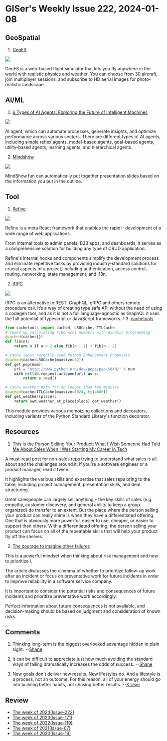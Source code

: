 # GISer's Weekly Issue 222, 2024-01-08

## GeoSpatial

1. [GeoFS](https://www.geo-fs.com/geofs.php)

![](https://imgs.zhubai.love/8934360326fa4cc4a780c59442e4757d_2192261542853668864.png)

GeoFS is a web-based flight simulator that lets you fly anywhere in the world with realistic physics and weather. You can choose from 30 aircraft, join multiplayer sessions, and subscribe to HD aerial images for photo-realistic landscape.

## AI/ML

1. [6 Types of AI Agents: Exploring the Future of Intelligent Machines](https://www.simform.com/blog/types-of-ai-agents/)

![](https://www.simform.com/wp-content/uploads/2023/07/Learning-Agent.png)

AI agent, which can automate processes, generate insights, and optimize performance across various sectors. There are different types of AI agents, including simple reflex agents, model-based agents, goal-based agents, utility-based agents, learning agents, and hierarchical agents.

2. [Mindshow](https://www.mindshow.fun/)

![](https://ph-files.imgix.net/e144c66a-5ef3-4f64-a07d-53da3d9bc27a.jpeg?auto=compress&codec=mozjpeg&cs=strip&auto=format&fm=pjpg&w=1076&h=644&fit=max&dpr=1)

MindShow.fun can automatically put together presentation slides based on the information you put in the outline.

## Tool

1. [Refine](https://github.com/refinedev/refine)

![](https://camo.githubusercontent.com/ea73364f3029a62f991b58aa6872945b13c7560adcff6692f99eba84c8e867c0/68747470733a2f2f726566696e652e616d73332e63646e2e6469676974616c6f6365616e7370616365732e636f6d2f776562736974652f7374617469632f696d672f6e65772d6469616772616d2e6a7067)

Refine is a meta React framework that enables the rapid✨ development of a wide range of web applications.

From internal tools to admin panels, B2B apps, and dashboards, it serves as a comprehensive solution for building any type of CRUD application.

Refine's internal hooks and components simplify the development process and eliminate repetitive tasks by providing industry-standard solutions for crucial aspects of a project, including authentication, access control, routing, networking, state management, and i18n.

2. [tRPC](https://trpc.io/)

![](https://camo.githubusercontent.com/71e5b599406ae18a7f4b8fe8675be31376eb188971950f0c8afb907343fd4633/68747470733a2f2f6173736574732e747270632e696f2f7777772f7631302f7631302d6461726b2d6c616e6473636170652e676966)

tRPC is an alternative to REST, GraphQL, gRPC and others remote procedure call. It’s a way of creating type safe API without the need of using a codegen tool, and as it is not a full language-agnostic as GraphQL it uses the full potential of typescript or JavaScript frameworks.
1 3. [cachetools](https://github.com/tkem/cachetools)

```python
from cachetools import cached, LRUCache, TTLCache
# speed up calculating Fibonacci numbers with dynamic programming
@cached(cache={})
def fib(n):
    return n if n < 2 else fib(n - 1) + fib(n - 2)

# cache least recently used Python Enhancement Proposals
@cached(cache=LRUCache(maxsize=32))
def get_pep(num):
    url = 'http://www.python.org/dev/peps/pep-%04d/' % num
    with urllib.request.urlopen(url) as s:
        return s.read()

# cache weather data for no longer than ten minutes
@cached(cache=TTLCache(maxsize=1024, ttl=600))
def get_weather(place):
    return owm.weather_at_place(place).get_weather()
```

This module provides various memoizing collections and decorators, including variants of the Python Standard Library's function decorator.

## Resources

1. [This Is the Person Selling Your Product: What I Wish Someone Had Told Me About Sales When I Was Starting My Career in Tech](https://blog.staysaasy.com/p/this-is-the-person-selling-your-product)

A must-read post for non-sales reps trying to understand what sales is all about and the challenges around it. If you're a software engineer or a product manager, read it twice.

It highlights the various skills and expertise that sales reps bring to the table, including project management, presentation skills, and deal structuring.

Great salespeople can largely sell anything – the key skills of sales (e.g. empathy, customer discovery, and general ability to keep a group organized) do transfer to an extent. But the place where the person selling your product can really shine is when they have a differentiated offering: One that is obviously more powerful, easier to use, cheaper, or easier to support than others. With a differentiated offering, the person selling your product can focus on all of the repeatable skills that will help your product fly off the shelves.

2. [The courage to imagine other failures](https://surfingcomplexity.blog/2023/12/22/the-courage-to-imagine-other-failures/)

This is a powerful mindset when thinking about risk management and how to prioritize i.

The article discusses the dilemma of whether to prioritize follow-up work after an incident or focus on preventative work for future incidents in order to improve reliability in a software service company.

It is important to consider the potential risks and consequences of future incidents and prioritize preventative work accordingly.

Perfect information about future consequences is not available, and decision-making should be based on judgment and consideration of known risks.

## Comments

1. Thinking long-term is the biggest overlooked advantage hidden in plain sight.
   --[Shane](https://fs.blog/brain-food/january-7-2024/)

2. It can be difficult to appreciate just how much avoiding the standard ways of failing dramatically increases the odds of success.
   --[Shane](https://fs.blog/brain-food/january-7-2024/)

3. New goals don't deliver new results. New lifestyles do. And a lifestyle is a process, not an outcome. For this reason, all of your energy should go into building better habits, not chasing better results.
   --[X User](https://twitter.com/JamesClear/status/1742971849015738434)

## Review

- [The week of 2024(Issue-222)](../2024/issue-22.md)
- [The week of 2023(Issue-171)](../2023/issue-171.md)
- [The week of 2022(Issue-119)](../2022/issue-119.md)
- [The week of 2021(Issue-67)](../2021/issue-67.md)
- [The week of 2020(Issue-19)](../2020/issue-19.md)
